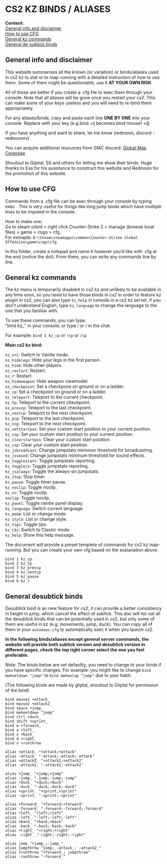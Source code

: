 # CS2 KZ BINDS / ALIASES

**Content:**  
[General info and disclaimer](#general-info-and-disclaimer)  
[How to use CFG](#how-to-use-cfg)  
[General kz commands](#general-kz-commands)  
[General de-subtick binds](#general-desubtick-binds)  

## General info and disclaimer

This website summarises all the known (or variation) or binds/aliases used in cs2 kz to stat or to map-running with a detailed instruction of how to use them. Some of them might be questionable, use it **AT YOUR OWN RISK**.

All of those are better if you create a .cfg file to exec them through your console. Note that all aliases will be gone once you restart your cs2. This can make some of your keys useless and you will need to re-bind them appropriately.

For any aliases/binds, copy and paste each line **ONE BY ONE** into your console. Replace <key> with your key (e.g bind <key> +lj becomes bind mouse1 +lj)

If you have anything and want to share, let me know (redmoon, discord - redmoontv)

You can acquire additional resources from GMC discord: [Global Map Coverage](https://discord.gg/xJXhMjHcGV) 

Shoutout to Gliptal, SS and others for letting me show their binds. Huge thanks to Exa for his assistance to construct this website and Redmoon for the promotion of this website.
## How to use CFG

Commands from a .cfg file can be exec through your console by typing exec <filename>. This is very useful for things like long jump binds which have multiple lines to be imputed in the console.

How to make one:  
Go to steam client > right click Counter-Strike 2 > manage (browse local files) > game > csgo > cfg.  
For exmaple: `D:\Steam\steamapps\common\Counter-Strike Global Offensive\game\csgo\cfg`  

In this folder, create a notepad and name it however you’d like with .cfg at the end (notice the dot).
From there, you can write any commands line by line.
## General kz commands

The kz menu is temporarily disabled in cs2 kz and unlikely to be available in any time soon, so you need to have those binds in cs2 in order to feature kz plugin in cs2, you can also type `kz_help` in console in a cs2 kz server, if you don't understand English, type `kz_language` to change the language to the one that you familiar with.

To use these commands, you can type:  
"bind <key> kz_<command name>" in your console, or type !<command name> or /<command name> in the chat.

For example: `bind 1 kz_cp` or `!cp` or `/cp`

**Main cs2 kz bind:**

`kz_vnl`: Switch to Vanilla mode.  
`kz_hidelegs`: Hide your legs in the first person.  
`kz_hide`: Hide other players.  
`kz_restart`: Restart.  
`kz_r`: Restart.  
`kz_hideweapon`: Hide weapon viewmodel.  
`kz_checkpoint`: Set a checkpoint on ground or on a ladder.  
`kz_cp`: Set a checkpoint on ground or on a ladder.  
`kz_teleport`: Teleport to the current checkpoint.  
`kz_tp`: Teleport to the current checkpoint.  
`kz_prevcp`: Teleport to the last checkpoint.  
`kz_nextcp`: Teleport to the next checkpoint.  
`kz_pcp`: Teleport to the last checkpoint.  
`kz_ncp`: Teleport to the next checkpoint.  
`kz_setstartpos`: Set your custom start position to your current position.  
`kz_ssp`: Set your custom start position to your current position.  
`kz_clearstartpos`: Clear your custom start position.  
`kz_csp`: Clear your custom start position.  
`kz_jsbroadcast`: Change jumpstats minimum threshold for broadcasting.  
`kz_jssound`: Change jumpstats minimum threshold for sound effects.  
`kz_togglestats`: Toggle jumpstats reporting.  
`kz_togglejs`: Toggle jumpstats reporting.  
`kz_jsalways`: Toggle the always-on jumpstats.  
`kz_stop`: Stop timer.  
`kz_pause`: Toggle timer pause.  
`kz_noclip`: Toggle noclip.  
`kz_nc`: Toggle noclip.  
`noclip`: Toggle noclip.  
`kz_panel`: Toggle centre panel display.  
`kz_language`: Switch current language.  
`kz_mode`: List or change mode.  
`kz_style`: List or change style.  
`kz_tips`: Toggle tips.  
`kz_ckz`: Switch to Classic mode.  
`kz_help`: Show this help message.  

The document will provide a preset templete of commands for cs2 kz map-running. But you can create your own cfg based on the explanation above.
```
bind 1 kz_cp
bind 2 kz_tp
bind 3 kz_prevcp
bind 4 kz_nextcp
bind 5 kz_pause
bind 6 kz_r
```
## General desubtick binds
Desubtick bind is an new feature for cs2, it can provide a better consistency in height in jump, which cancel the effect of subtick. This doc will list out all the desubtick binds that can be potentially used in cs2, but only some of them are useful in kz (e.g. movements, jump, duck). You can copy all of them in your `autoexec.cfg` to automatically exec it when you launch cs2. 

**In the following binds/aliases except general server commands, the website will provide both subtick version and desubtick version in different pages, check the top right corner select the one you feel preferable.**  

Note: The binds below are set defaultly, you need to change to your binds if you have specific changes. For example: you might like to change `bind mwheeldown "jomp"` to `bind mwheelup "jomp"` due to your habit.  

(The following binds are made by gliptal, shoutout to Gliptal for permission of the bind)
```
bind mouse1 +attack_
bind mouse2 +attack2_
bind space +jump_
bind mwheeldown "jomp"
bind ctrl +duck_
bind shift +sprint_
bind w +forward_
bind a +left_
bind s +back_
bind d +right_
bind v +runthrow

alias +attack_ "+attack;+attack"
alias -attack_ "-attack;-attack;-attack"
alias +attack2_ "+attack2;+attack2"
alias -attack2_ "-attack2;-attack2"

alias +jump_ "+jump;+jump"
alias -jump_ "-jump;-jump;-jump"
alias +duck_ "+duck;+duck"
alias -duck_ "-duck;-duck;-duck"
alias +sprint_ "+sprint;+sprint"
alias -sprint_ "-sprint;-sprint"

alias +forward_ "+forward;+forward"
alias -forward_ "-forward;-forward;-forward"
alias +left_ "+left;+left"
alias -left_ "-left;-left;-left"
alias +back_ "+back;+back"
alias -back_ "-back;-back;-back"
alias +right_ "+right;+right"
alias -right_ "-right;-right;-right"

alias jomp "+jump_;-jump_"
alias jumpthrow "jomp; -attack_; -attack2_"
alias +runthrow "+forward_; jumpthrow"
alias -runthrow "-forward_"
```
